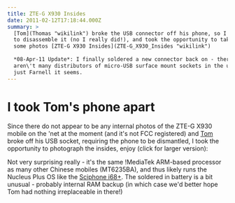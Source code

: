 ```yaml
---
title: ZTE-G X930 Insides
date: 2011-02-12T17:18:44.000Z
summary: >
  [Tom](Thomas "wikilink") broke the USB connector off his phone, so I had
  to disassemble it (no I really did!), and took the opportunity to take
  some photos [ZTE-G X930 Insides](ZTE-G_X930_Insides "wikilink")
  
  *08-Apr-11 Update*: I finally soldered a new connector back on - there
  aren\'t many distributors of micro-USB surface mount sockets in the uk -
  just Farnell it seems.
---
```

I took Tom\'s phone apart
=========================

Since there do not appear to be any internal photos of the ZTE-G X930
mobile on the \'net at the moment (and it\'s not FCC registered) and
[Tom](Thomas "wikilink") broke off his USB socket, requiring the phone
to be dismantled, I took the opportunity to photograph the insides,
enjoy (click for larger version):

[](attachment:x930-1.jpg "wikilink")

[](attachment:x930-2.jpg "wikilink")

[](attachment:x930-3.jpg "wikilink")

[](attachment:x930-4.jpg "wikilink")

Not very surprising really - it\'s the same !MediaTek ARM-based
processor as many other Chinese mobiles (MT6235BA), and thus likely runs
the Nucleus Plus OS like the [Sciphone
i68+](http://home.comcast.net/~plutarch/Sciphone-i68.html "wikilink").
The soldered in battery is a bit unusual - probably internal RAM backup
(in which case we\'d better hope Tom had nothing irreplaceable in
there!)
